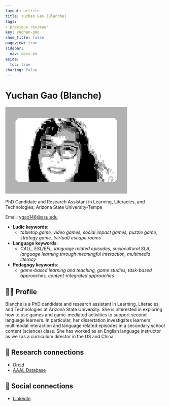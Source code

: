 ```yaml
---
layout: article
title: Yuchan Gao (Blanche)
tags:
- previous reviewer
key: yuchan-gao
show_title: false
pageview: true
sidebar:
  nav: docs-en
aside:
  toc: true
sharing: false
---
```


# Yuchan Gao (Blanche)

<div class="card">
  <div class="card__image">
    <img class="image" src="/assets/images/yucan-gao.png"/>
  </div>
</div>

PhD Candidate and Research Assistant in Learning, Literacies, and Technologies; Arizona State University-Tempe

Email: [ygao148@asu.edu](mailto:ygao148@asu.edu)

- **Ludic keywords**: 
  - *tabletop game, video games, social impact games, puzzle game, strategy game, (virtual) escape rooms*
- **Language keywords**: 
  - *CALL, ESL/EFL, language related episodes, sociocultural SLA, language learning through meaningful interaction, multimedia literacy*
- **Pedagogy keywords**: 
  - *game-based learning and teaching, game studies, task-based approaches, content-integrated approaches*
<!--more-->

## 👨‍🏫 Profile

Blanche is a PhD candidate and research assistant in Learning, Literacies, and Technologies at Arizona State University. She is interested in exploring how to use games and game-mediated activities to support second language learners. In particular, her dissertation investigates learners’ multimodal interaction and language related episodes in a secondary school content (science) class. She has worked as an English language instructor as well as a curriculum director in the US and China. 

## 🧪 Research connections

- [Orcid](https://orcid.org/0000-0002-6216-2801)
- [AAAL Database](https://www.aaal-gsc.org/event-planning-sub-committee)

## 💬 Social connections

- [LinkedIn](https://www.linkedin.com/in/yuchan-blanche-gao-ab2736137/)
